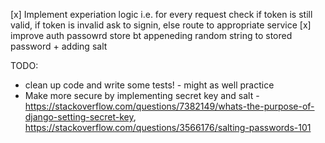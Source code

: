 [x] Implement experiation logic i.e. for every request check if token is still valid, if token is invalid ask to signin, else route to appropriate service
[x] improve auth passowrd store bt appeneding random string to stored password + adding salt

TODO:
- clean up code and write some tests! - might as well practice
- Make more secure by implementing secret key and salt - https://stackoverflow.com/questions/7382149/whats-the-purpose-of-django-setting-secret-key, https://stackoverflow.com/questions/3566176/salting-passwords-101